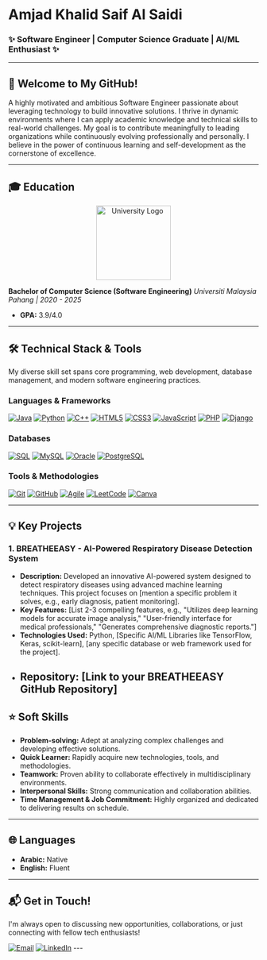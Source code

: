 # Amjad Khalid Saif Al Saidi

### ✨ Software Engineer | Computer Science Graduate | AI/ML Enthusiast ✨

---

## 🚀 Welcome to My GitHub!

A highly motivated and ambitious Software Engineer passionate about leveraging technology to build innovative solutions. I thrive in dynamic environments where I can apply academic knowledge and technical skills to real-world challenges. My goal is to contribute meaningfully to leading organizations while continuously evolving professionally and personally. I believe in the power of continuous learning and self-development as the cornerstone of excellence.

---

## 🎓 Education

<p align="center">
  <img src="https://via.placeholder.com/150x50?text=UNIVERSITY+LOGO" alt="University Logo" width="150"/> 
  </p>

**Bachelor of Computer Science (Software Engineering)**
*Universiti Malaysia Pahang | 2020 - 2025*
* **GPA:** 3.9/4.0

---

## 🛠️ Technical Stack & Tools

My diverse skill set spans core programming, web development, database management, and modern software engineering practices.

### Languages & Frameworks
[![Java](https://img.shields.io/badge/Java-%23ED8B00.svg?logo=java&logoColor=white)](https://www.java.com/)
[![Python](https://img.shields.io/badge/Python-3776AB?logo=python&logoColor=white)](https://www.python.org/)
[![C++](https://img.shields.io/badge/C%2B%2B-00599C?logo=c%2B%2B&logoColor=white)](https://isocpp.org/)
[![HTML5](https://img.shields.io/badge/HTML5-E34F26?logo=html5&logoColor=white)](https://html.com/)
[![CSS3](https://img.shields.io/badge/CSS3-1572B6?logo=css3&logoColor=white)](https://www.w3.org/Style/CSS/Overview.en.html)
[![JavaScript](https://img.shields.io/badge/JavaScript-F7DF1E?logo=javascript&logoColor=black)](https://developer.mozilla.org/en-US/docs/Web/JavaScript)
[![PHP](https://img.shields.io/badge/PHP-777BB4?logo=php&logoColor=white)](https://www.php.net/)
[![Django](https://img.shields.io/badge/Django-092E20?logo=django&logoColor=white)](https://www.djangoproject.com/)


### Databases
[![SQL](https://img.shields.io/badge/SQL-4479A1?logo=postgresql&logoColor=white)](https://www.postgresql.org/)
[![MySQL](https://img.shields.io/badge/MySQL-4479A1?logo=mysql&logoColor=white)](https://www.mysql.com/)
[![Oracle](https://img.shields.io/badge/Oracle-F80000?logo=oracle&logoColor=white)](https://www.oracle.com/)
[![PostgreSQL](https://img.shields.io/badge/PostgreSQL-316192?logo=postgresql&logoColor=white)](https://www.postgresql.org/)

### Tools & Methodologies
[![Git](https://img.shields.io/badge/Git-F05032?logo=git&logoColor=white)](https://git-scm.com/)
[![GitHub](https://img.shields.io/badge/GitHub-181717?logo=github&logoColor=white)](https://github.com/)
[![Agile](https://img.shields.io/badge/Agile-092B0C?style=flat&logo=scrumalliance&logoColor=white)](https://www.scrum.org/resources/what-is-scrum) [![LeetCode](https://img.shields.io/badge/LeetCode-FFA116?logo=leetcode&logoColor=black)](https://leetcode.com/)
[![Canva](https://img.shields.io/badge/Canva-00C4CC?logo=canva&logoColor=white)](https://www.canva.com/)

---

## 💡 Key Projects

### 1. BREATHEEASY - AI-Powered Respiratory Disease Detection System
* **Description:** Developed an innovative AI-powered system designed to detect respiratory diseases using advanced machine learning techniques. This project focuses on [mention a specific problem it solves, e.g., early diagnosis, patient monitoring].
* **Key Features:** [List 2-3 compelling features, e.g., "Utilizes deep learning models for accurate image analysis," "User-friendly interface for medical professionals," "Generates comprehensive diagnostic reports."]
* **Technologies Used:** Python, [Specific AI/ML Libraries like TensorFlow, Keras, scikit-learn], [any specific database or web framework used for the project].
* **Repository:** [Link to your BREATHEEASY GitHub Repository]
    ---

## ⭐ Soft Skills

* **Problem-solving:** Adept at analyzing complex challenges and developing effective solutions.
* **Quick Learner:** Rapidly acquire new technologies, tools, and methodologies.
* **Teamwork:** Proven ability to collaborate effectively in multidisciplinary environments.
* **Interpersonal Skills:** Strong communication and collaboration abilities.
* **Time Management & Job Commitment:** Highly organized and dedicated to delivering results on schedule.

---

## 🌐 Languages

* **Arabic:** Native
* **English:** Fluent

---

## 📬 Get in Touch!

I'm always open to discussing new opportunities, collaborations, or just connecting with fellow tech enthusiasts!

[![Email](https://img.shields.io/badge/Email-D14836?logo=gmail&logoColor=white)](mailto:amjadx147@gmail.com)
[![LinkedIn](https://img.shields.io/badge/LinkedIn-0A66C2?logo=linkedin&logoColor=white)](https://www.linkedin.com/in/amjad-al-saidi-linked/) ---
